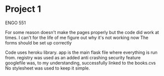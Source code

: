 # Project 1

ENGO 551


For some reason doesn't make the pages properly but the code did work at times. I can't for the life of me figure out why it's not working now
The forms should be set up correctly

Code uses heroku library. 
app is the main flask file where everything is run from.
registry was used as an added anti crashing security feature
googlefile was, to my understanding, successfully linked to the books.cvs
No stylesheet was used to keep it simple. 

